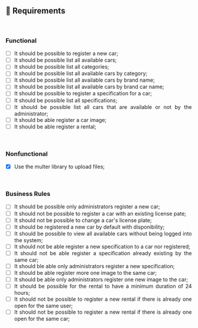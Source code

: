 <div align='justify'>

## **📝 Requirements**

<br>

### **Functional**

- [ ] It should be possible to register a new car;
- [ ] It should be possible list all available cars;
- [ ] It should be possible list all categories;
- [ ] It should be possible list all available cars by category;
- [ ] It should be possible list all available cars by brand name;
- [ ] It should be possible list all available cars by brand car name;
- [ ] It should be possible to register a specification for a car;
- [ ] It should be possible list all specifications;
- [ ] It should be possible list all cars that are available or not by the administrator;
- [ ] It should be able register a car image;
- [ ] It should be able register a rental;

<br>

### **Nonfunctional**

- [X] Use the multer library to upload files;

<br>

### **Business Rules**

- [ ] It should be possible only administrators register a new car;
- [ ] It should not be possible to register a car with an existing license pate;
- [ ] It should not be possible to change a car's license plate;
- [ ] It should be registered a new car by default with disponibility;
- [ ] It should be possible to view all available cars without being logged into the system;
- [ ] It should not be able register a new specification to a car nor registered;
- [ ] It should not be able register a specification already existing by the same car;
- [ ] It should ble able only administrators register a new specification;
- [ ] It should be able register more one image to the same car;
- [ ] It should be able only administrators register one new image to the car;
- [ ] It should be possible for the rental to have a minimum duration of 24 hours;
- [ ] It should not be possible to register a new rental if there is already one open for the same user;
- [ ] It should not be possible to register a new rental if there is already one open for the same car;

</div>
